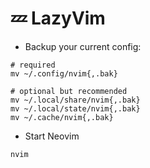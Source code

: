 # 💤 LazyVim

- Backup your current config:
```console
# required
mv ~/.config/nvim{,.bak}

# optional but recommended
mv ~/.local/share/nvim{,.bak}
mv ~/.local/state/nvim{,.bak}
mv ~/.cache/nvim{,.bak}
```

- Start Neovim
```console
nvim
```
